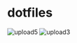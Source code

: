 # dotfiles
![upload5](https://user-images.githubusercontent.com/80768547/165349277-cf358750-4c70-4c25-80e8-81c0cdb50e4f.jpg)
![upload3](https://user-images.githubusercontent.com/80768547/165140442-f8068628-609a-4673-ba40-c16efd473d18.jpg)
